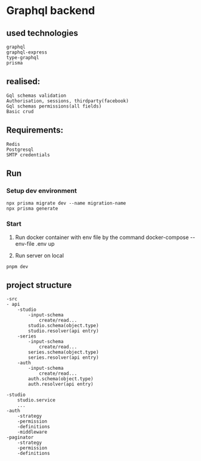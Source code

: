 # Graphql backend 

## used technologies
    graphql
    graphql-express
    type-graphql
    prisma

## realised: 
    Gql schemas validation 
    Authorisation, sessions, thirdparty(facebook)
    Gql schemas permissions(all fields)
    Basic crud

    
## Requirements:
	Redis
	Postgresql
	SMTP credentials

## Run

### Setup dev environment
```shell
npx prisma migrate dev --name migration-name
npx prisma generate
```


### Start 

1) Run docker container with env file by the command
docker-compose --env-file .env up 

2) Run server on local
```shell
pnpm dev
```

## project structure
    -src
	- api
        -studio
            -input-schema
                create/read... 
            studio.schema(object.type)
            studio.resolver(api entry)
        -series
            -input-schema
                create/read...
            series.schema(object.type)
            series.resolver(api entry)
        -auth 
            -input-schema
                create/read...
            auth.schema(object.type)
            auth.resolver(api entry)

    -studio
        studio.service
        ...
    -auth
        -strategy
        -permission
        -definitions
        -middleware
    -paginator
        -strategy
        -permission
        -definitions
